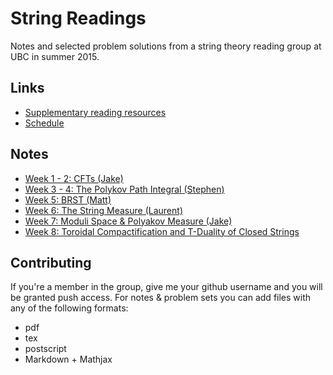 # String Readings

Notes and selected problem solutions from a string theory reading group at UBC in summer 2015.

## Links

- [Supplementary reading resources](resources/reading.md)
- [Schedule](resources/schedule.md)

## Notes

- [Week 1 - 2: CFTs (Jake)](notes/cfts)
- [Week 3 - 4: The Polykov Path Integral (Stephen)](notes/polykov-path-integral)
- [Week 5: BRST (Matt)](notes/BRST)
- [Week 6: The String Measure (Laurent)](notes/string-measure)
- [Week 7: Moduli Space & Polyakov Measure (Jake)](notes/moduli-amplitude)
- [Week 8: Toroidal Compactification and T-Duality of Closed Strings](notes/toroid)

## Contributing

If you're a member in the group, give me your github username and you will be granted push access. For notes & problem sets you can add files with any of the following formats:

- pdf
- tex
- postscript
- Markdown + Mathjax
